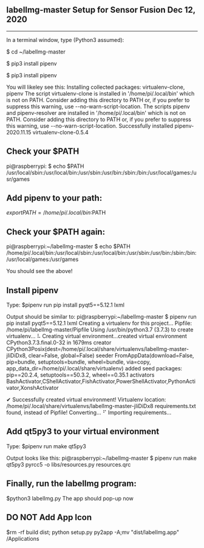 ## labelImg-master Setup for Sensor Fusion			Dec 12, 2020
----

In a terminal window, type (Python3 assumed):

$ cd ~/labelImg-master

$ pip3 install pipenv

$ pip3 install pipenv


You will likeley see this:
Installing collected packages: virtualenv-clone, pipenv
  The script virtualenv-clone is installed in '/home/pi/.local/bin' which is not on PATH.
  Consider adding this directory to PATH or, if you prefer to suppress this warning, use --no-warn-script-location.
  The scripts pipenv and pipenv-resolver are installed in '/home/pi/.local/bin' which is not on PATH.
  Consider adding this directory to PATH or, if you prefer to suppress this warning, use --no-warn-script-location.
Successfully installed pipenv-2020.11.15 virtualenv-clone-0.5.4

## Check your $PATH  

pi@raspberrypi: $ echo $PATH
/usr/local/sbin:/usr/local/bin:/usr/sbin:/usr/bin:/sbin:/bin:/usr/local/games:/usr/games

## Add pipenv to your path:

$export PATH=/home/pi/.local/bin:$PATH

## Check your $PATH again:
pi@raspberrypi:~/labelImg-master $ echo $PATH
/home/pi/.local/bin:/usr/local/sbin:/usr/local/bin:/usr/sbin:/usr/bin:/sbin:/bin:/usr/local/games:/usr/games

You should see the above!

## Install pipenv
Type:
$pipenv run pip install pyqt5==5.12.1 lxml


Output should be similar to:
pi@raspberrypi:~/labelImg-master $ pipenv run pip install pyqt5==5.12.1 lxml
Creating a virtualenv for this project...
Pipfile: /home/pi/labelImg-master/Pipfile
Using /usr/bin/python3.7 (3.7.3) to create virtualenv...
⠧ Creating virtual environment...created virtual environment CPython3.7.3.final.0-32 in 1679ms
  creator CPython3Posix(dest=/home/pi/.local/share/virtualenvs/labelImg-master-jIiDiDx8, clear=False, global=False)
  seeder FromAppData(download=False, pip=bundle, setuptools=bundle, wheel=bundle, via=copy, app_data_dir=/home/pi/.local/share/virtualenv)
    added seed packages: pip==20.2.4, setuptools==50.3.2, wheel==0.35.1
  activators BashActivator,CShellActivator,FishActivator,PowerShellActivator,PythonActivator,XonshActivator

✔ Successfully created virtual environment! 
Virtualenv location: /home/pi/.local/share/virtualenvs/labelImg-master-jIiDiDx8
requirements.txt found, instead of Pipfile! Converting...
⠋ Importing requirements...


## Add qt5py3 to your virtual environment 
Type:
$pipenv run make qt5py3

Output looks like this:
pi@raspberrypi:~/labelImg-master $ pipenv run make qt5py3
pyrcc5 -o libs/resources.py resources.qrc

## Finally, run the labelImg program:

$python3 labelImg.py
The app should pop-up now

## DO NOT Add App Icon
$rm -rf build dist; python setup.py py2app -A;mv "dist/labelImg.app" /Applications
